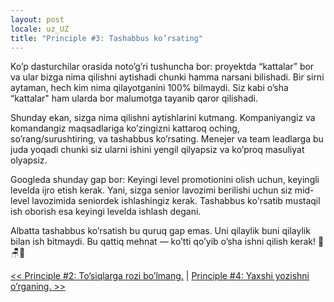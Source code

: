 ```yaml
---
layout: post
locale: uz_UZ
title: "Principle #3: Tashabbus ko’rsating"
---
```


Ko’p dasturchilar orasida noto’g’ri tushuncha bor: proyektda “kattalar” bor va ular bizga nima qilishni aytishadi chunki hamma narsani bilishadi. Bir sirni aytaman, hech kim nima qilayotganini 100% bilmaydi. Siz kabi o’sha “kattalar" ham ularda bor malumotga tayanib qaror qilishadi.

Shunday ekan, sizga nima qilishni aytishlarini kutmang. Kompaniyangiz va komandangiz maqsadlariga ko’zingizni kattaroq oching, so’rang/surushtiring, va tashabbus ko’rsating. Menejer va team leadlarga bu juda yoqadi chunki siz ularni ishini yengil qilyapsiz va ko’proq masuliyat olyapsiz.

Googleda shunday gap bor: Keyingi level promotionini olish uchun, keyingli levelda ijro etish kerak. Yani, sizga senior lavozimi berilishi uchun siz mid-level lavozimida seniordek ishlashingiz kerak. Tashabbus ko'rsatib mustaqil ish oborish esa keyingi levelda ishlash degani.

Albatta tashabbus ko’rsatish bu quruq gap emas. Uni qilaylik buni qilaylik bilan ish bitmaydi. Bu qattiq mehnat — ko’tti qo’yib o’sha ishni qilish kerak! 🍑🪑🚀

[<< Principle #2: To’siqlarga rozi bo’lmang.](/2024/01/26/principle-2-tosiqlarga-rozi-bolmang.html) | [Principle #4: Yaxshi yozishni o’rganing. >>](/2024/01/28/principle-4-yaxshi-yozing.html)
